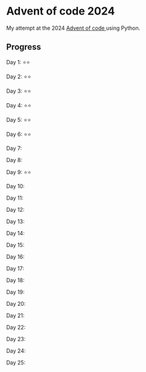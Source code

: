 # Advent of code 2024

My attempt at the 2024 [Advent of code ](https://adventofcode.com) using Python.

## Progress

Day 1: ⭐⭐

Day 2: ⭐⭐

Day 3: ⭐⭐

Day 4: ⭐⭐

Day 5: ⭐⭐

Day 6: ⭐⭐

Day 7:

Day 8:

Day 9: ⭐⭐

Day 10:

Day 11:

Day 12:

Day 13:

Day 14:

Day 15:

Day 16:

Day 17:

Day 18:

Day 19:

Day 20:

Day 21:

Day 22:

Day 23:

Day 24:

Day 25: